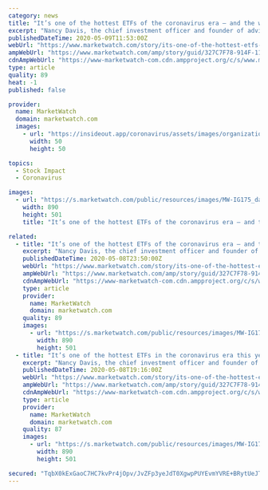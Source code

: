 ```yaml
---
category: news
title: "It’s one of the hottest ETFs of the coronavirus era — and the woman who nailed the 2018 stock-market shock created it just a year ago"
excerpt: "Nancy Davis, the chief investment officer and founder of advisory firm Quadratic Capital, rolled out a new exchange-traded fund just a year ago, and it"
publishedDateTime: 2020-05-09T11:53:00Z
webUrl: "https://www.marketwatch.com/story/its-one-of-the-hottest-etfs-in-the-coronavirus-era-this-yearand-the-woman-who-nailed-the-2018-stock-market-shock-created-it-a-year-ago-2020-05-08"
ampWebUrl: "https://www.marketwatch.com/amp/story/guid/327C7F78-914F-11EA-9208-AF2E6FA5B5BC"
cdnAmpWebUrl: "https://www-marketwatch-com.cdn.ampproject.org/c/s/www.marketwatch.com/amp/story/guid/327C7F78-914F-11EA-9208-AF2E6FA5B5BC"
type: article
quality: 89
heat: -1
published: false

provider:
  name: MarketWatch
  domain: marketwatch.com
  images:
    - url: "https://insideout.app/coronavirus/assets/images/organizations/marketwatch.com-50x50.jpg"
      width: 50
      height: 50

topics:
  - Stock Impact
  - Coronavirus

images:
  - url: "https://s.marketwatch.com/public/resources/images/MW-IG175_davis__ZH_20200508150913.jpg"
    width: 890
    height: 501
    title: "It’s one of the hottest ETFs of the coronavirus era — and the woman who nailed the 2018 stock-market shock created it just a year ago"

related:
  - title: "It’s one of the hottest ETFs of the coronavirus era — and the woman who nailed the 2018 stock-market shock created it just a year ago"
    excerpt: "Nancy Davis, the chief investment officer and founder of advisory firm Quadratic Capital, rolled out a new exchange-traded fund just a year ago, and it"
    publishedDateTime: 2020-05-08T23:50:00Z
    webUrl: "https://www.marketwatch.com/story/its-one-of-the-hottest-etfs-in-the-coronavirus-era-this-yearand-the-woman-who-nailed-the-2018-stock-market-shock-created-it-a-year-ago-2020-05-08?mod=biotech-industry"
    ampWebUrl: "https://www.marketwatch.com/amp/story/guid/327C7F78-914F-11EA-9208-AF2E6FA5B5BC"
    cdnAmpWebUrl: "https://www-marketwatch-com.cdn.ampproject.org/c/s/www.marketwatch.com/amp/story/guid/327C7F78-914F-11EA-9208-AF2E6FA5B5BC"
    type: article
    provider:
      name: MarketWatch
      domain: marketwatch.com
    quality: 89
    images:
      - url: "https://s.marketwatch.com/public/resources/images/MW-IG175_davis__ZH_20200508150913.jpg"
        width: 890
        height: 501
  - title: "It’s one of the hottest ETFs in the coronavirus era this year—and the woman who nailed the 2018 stock-market shock created it a year ago"
    excerpt: "Nancy Davis, the chief investment officer and founder of advisory firm Quadratic Capital, rolled out a new exchange-traded fund just a year ago, and it"
    publishedDateTime: 2020-05-08T19:16:00Z
    webUrl: "https://www.marketwatch.com/story/its-one-of-the-hottest-etfs-in-the-coronavirus-era-this-yearand-the-woman-who-nailed-the-2018-stock-market-shock-created-it-a-year-ago-2020-05-08?mod=hp_minor_pos19"
    ampWebUrl: "https://www.marketwatch.com/amp/story/guid/327C7F78-914F-11EA-9208-AF2E6FA5B5BC"
    cdnAmpWebUrl: "https://www-marketwatch-com.cdn.ampproject.org/c/s/www.marketwatch.com/amp/story/guid/327C7F78-914F-11EA-9208-AF2E6FA5B5BC"
    type: article
    provider:
      name: MarketWatch
      domain: marketwatch.com
    quality: 87
    images:
      - url: "https://s.marketwatch.com/public/resources/images/MW-IG175_davis__ZH_20200508150913.jpg"
        width: 890
        height: 501

secured: "TqbX0kExGaoC7HC7kvPr4jOpv/JvZFp3yeJdT0XgwpPUYEvmYVRE+BRytUeJTXxZugjC72DrK2yl+MGjiMMrW4d38PC5XF9q1lnvc+sq7quMpW3Y1UtdgxcQcBkbxz5PGCC9IEwDRWd+6dTZLDcqhEXDk+jjO2h15qEH3BjEEA0ChWkrU+vbpgu7grzKKn48GoD/x+QhuKmGWuMEVdpEPXc1e+rLO3hhw0UkrongWs5WvRMVwgsnfbYj/oXO7xAlfEHGZsoqNOxfhEoVdggOxCouIcDlbdVDvBJX4rogLdrNT4fJa8K/zyqJ1NaF2xrJd2d2sVtg2SG+rCZT1WcduGUy51nX/H7d+1QweR3lmSLmFPL6MmEShVD3awPkp8ogRBMl/lWrhFy2NQEfIC6m9wVrlY8jiESc0g4yY1HpojgBg89YdfoGhQVvWnRCjlicXAF+nktMKb6CK0YDt1i72YoIYn//OXG2XfWwzDf76nM=;fZJtcQG9Mtwntmcdo30rSA=="
---
```


